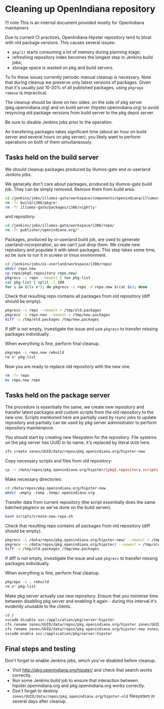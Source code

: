 <!--

The contents of this Documentation are subject to the Public Documentation License Version 1.01
(the "License"); you may only use this Documentation if you comply with the terms of this License.
A copy of the License is available at http://illumos.org/license/PDL.

The Original Documentation is _________________.

The Initial Writer of the Original Documentation is Alexander Pyhalov Copyright (C) 2020
All Rights Reserved.

-->

# Cleaning up OpenIndiana repository

<div class="note" markdown="1">
!!! note
    This is an internal document provided mostly for OpenIndiana maintainers
</div>

Due to current CI practices, OpenIndiana Hipster repository tend to bloat with old package versions.
This causes several issues:

* `pkg(1)` starts consuming a lot of memory during planning stage;
* refreshing repository index becomes the longest step in Jenkins build jobs;
* storage space is wasted on pkg and build servers.

To fix these issues currently periodic manual cleanup is necessary.
Note that during cleanup we preserve only latest versions of packages.
Given that it's usually just 10-20% of all published packages, using `pkgrepo  remove` is impractical.

The cleanup should be done on two sides: on the side of pkg server (pkg.openindiana.org) and on build server (hipster.openindiana.org) to avoid resyncing old package versions from build server to the pkg depot server.

Be sure to disable Jenkins jobs prior to the operation.

As transfering packages takes significant time (about an hour on build server and several hours on pkg server), you likely want to perform operations on both of them simultaneously.

## Tasks held on the build server

We should cleanup packages produced by illumos-gate and oi-userland Jenkins jobs.

We generally don't care about packages, produced by illumos-gate build job.
They can be simply removed.
Remove them from build area:

```bash
cd /jenkins/jobs/illumos-gate/workspace/components/openindiana/illumos-gate/
rm -fr build/i386/pkgre*
rm -fr illumos-gate/packages/i386/nightly*
```

and repository:

```bash
cd /jenkins/jobs/illumos-gate/workspace/i386/repo/
rm -fr publisher/openindiana.org/*
```

Packages, produced by oi-userland build job, are used to generate userland-incorporation, so we can't just drop them.
We create new repository and populate it with latest packages.
This step takes some time, so be sure to run it in screen or tmux environment.

```bash
cd /jenkins/jobs/oi-userland/workspace/i386/repo/
mkdir repo.new
cp repo/pkg5.repository repo.new/
pkgrecv -s repo --newest | tee pkg-list
cat pkg-list | split -l 100
for i in $(ls x*); do pkgrecv -s repo -d repo.new $(cat $i); done
```

Check that resulting repo contains all packages from old repository (diff should be empty).

```bash
pkgrecv -s repo --newest > /tmp/old.packages
pkgrecv -s repo.new --newest > /tmp/new.packages
diff -u /tmp/old.packages /tmp/new.packages
```

If diff is not empty, investigate the issue and use `pkgrecv` to transfer missing packages individually.

When everything is fine, perform final cleanup.

```bash
pkgrepo -s repo.new rebuild
rm x* pkg-list
```

Now you are ready to replace old repository with the new one.

```bash
rm -fr repo
mv repo.new repo
```

## Tasks held on the package server

The procedure is essentially the same, we create new repository and transfer latest packages and custom scripts from the old repository to the new one.
Scripts mentioned here are partially used by rsync jobs to update repository and partially can be used by pkg server administrator to perform repository maintenance.

You should start by creating new filesystem for the repository.
File systems on the pkg server has UUID in its name, it's replaced by literal `UUID` here.

```bash
zfs create zones/UUID/data/repos/pkg.openindiana.org/hipster-new
```

Copy necessary scripts and files from old repository:

```bash
cp -r /data/repos/pkg.openindiana.org/hipster/{pkg5.repository,scripts,add-content.sh} /data/repos/pkg.openindiana.org/hipster-new/
```

Make necessary directories:

```bash
cd /data/repos/pkg.openindiana.org/hipster-new
mkdir .empty .temp .temp/.openindiana.org
```

Transfer data from current repository (the script essentially does the same batched pkgrecv as we've done on the build server):

```bash
bash scripts/create-new-repo.sh
```

Check that resulting repo contains all packages from old repository (diff should be empty).

```bash
pkgrecv -s /data/repos/pkg.openindiana.org/hipster-new/ --newest > /tmp/new.packages
pkgrecv -s /data/repos/pkg.openindiana.org/hipster/ --newest > /tmp/old.packages
diff -u /tmp/old.packages /tmp/new.packages
```

If diff is not empty, investigate the issue and use `pkgrecv` to transfer missing packages individually.

When everything is fine, perform final cleanup.

```bash
pkgrepo -s . rebuild
rm x* pkg-list
```

Make pkg server actually use new repository.
Ensure that you minimise time between disabling pkg server and enabling it again - during this interval it's evidently unusable to the clients.

```bash
cd /
svcadm disable svc:/application/pkg/server:hipster
zfs rename zones/UUID/data/repos/pkg.openindiana.org/hipster zones/UUID/data/repos/pkg.openindiana.org/hipster-old
zfs rename zones/UUID/data/repos/pkg.openindiana.org/hipster-new zones/UUID/data/repos/pkg.openindiana.org/hipster
svcadm enable svc:/application/pkg/server:hipster
```

## Final steps and testing

Don't forget to enable Jenkins jobs, which you've disabled before cleanup.

* Visit <http://pkg.openindiana.org/hipster/> and check that search works correctly.
* Run some Jenkins build job to ensure that interaction between hipster.openindiana.org and pkg.openindiana.org works correctly.
* Don't forget to destroy `zones/UUID/data/repos/pkg.openindiana.org/hipster-old` filesystem in several days after cleanup.
